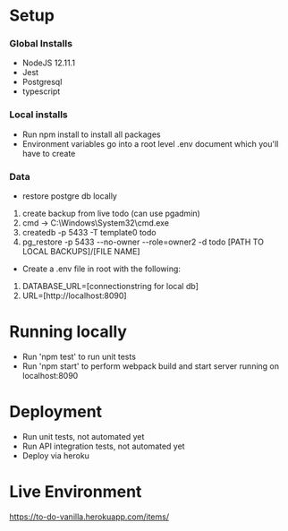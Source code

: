 # Setup

### Global Installs

* NodeJS 12.11.1
* Jest
* Postgresql
* typescript

### Local installs
* Run npm install to install all packages
* Environment variables go into a root level .env document which you'll have to create

### Data
* restore postgre db locally
1) create backup from live todo (can use pgadmin)
2) cmd -> C:\Windows\System32\cmd.exe
3) createdb -p 5433 -T template0 todo 
4) pg_restore -p 5433 --no-owner --role=owner2 -d todo [PATH TO LOCAL BACKUPS]/[FILE NAME]

* Create a .env file in root with the following:
1) DATABASE_URL=[connectionstring for local db]
2) URL=[http://localhost:8090]

# Running locally
* Run 'npm test' to run unit tests
* Run 'npm start' to perform webpack build and start server running on localhost:8090

# Deployment
* Run unit tests, not automated yet
* Run API integration tests, not automated yet
* Deploy via heroku

# Live Environment
https://to-do-vanilla.herokuapp.com/items/
